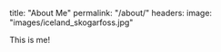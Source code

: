 title: "About Me"
permalink: "/about/"
headers:
	image: "images/iceland_skogarfoss.jpg"

This is me!